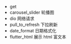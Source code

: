 - get 
- carousel_slider 轮播图
- dio 网络请求
- pull_to_refresh 下拉刷新
- date_format 日期格式化
- flutter_html 展示 html 富文本